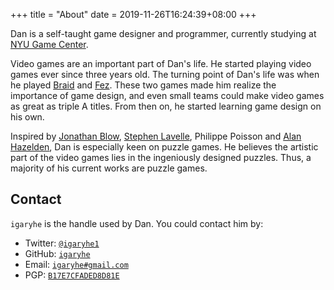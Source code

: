+++
title = "About"
date = 2019-11-26T16:24:39+08:00
+++

Dan is a self-taught game designer and programmer, currently studying at [NYU Game Center](https://gamecenter.nyu.edu/).

Video games are an important part of Dan's life. He started playing video games ever since three years old. The turning point of Dan's life was when he played [Braid](http://braid-game.com/) and [Fez](http://www.fezgame.com/). These two games made him realize the importance of game design, and even small teams could make video games as great as triple A titles. From then on, he started learning game design on his own.

Inspired by [Jonathan Blow](https://twitter.com/Jonathan_Blow), [Stephen Lavelle](https://increpare.com/), Philippe Poisson and [Alan Hazelden](https://www.draknek.org/), Dan is especially keen on puzzle games. He believes the artistic part of the video games lies in the ingeniously designed puzzles. Thus, a majority of his current works are puzzle games.

## Contact
`igaryhe` is the handle used by Dan. You could contact him by:
- Twitter: [`@igaryhe1`](https://twitter.com/igaryhe1)
- GitHub: [`igaryhe`](https://github.com/igaryhe)
- Email: [`igaryhe#gmail.com`](mailto:igaryhe@gmail.com)
- PGP: [`B17E7CFADED8D81E`](/pubkey.asc)